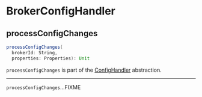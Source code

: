 # BrokerConfigHandler

## <span id="processConfigChanges"> processConfigChanges

```scala
processConfigChanges(
  brokerId: String,
  properties: Properties): Unit
```

`processConfigChanges` is part of the [ConfigHandler](ConfigHandler.md#processConfigChanges) abstraction.

---

`processConfigChanges`...FIXME
